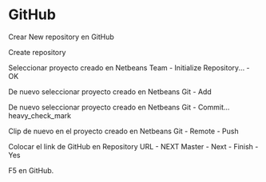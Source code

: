 # GitHub

Crear New repository en GitHub

Create repository

Seleccionar proyecto creado en Netbeans
Team - Initialize Repository... - OK

De nuevo seleccionar proyecto creado en Netbeans
Git - Add

De nuevo seleccionar proyecto creado en Netbeans
Git - Commit... heavy_check_mark

Clip de nuevo en el proyecto creado en Netbeans
Git - Remote - Push

Colocar el link de GitHub en Repository URL - NEXT
Master - Next - Finish - Yes

F5 en GitHub.
